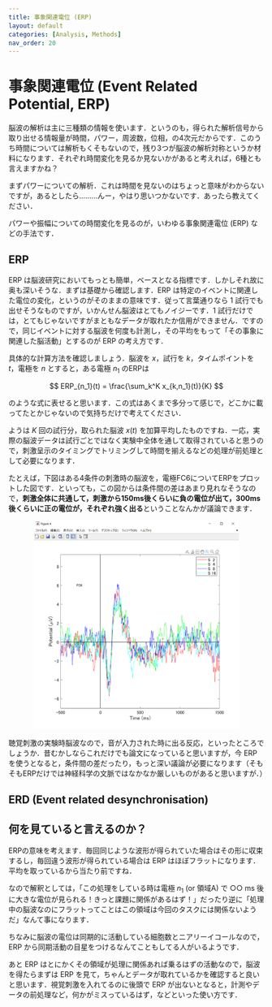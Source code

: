 ```yaml
---
title: 事象関連電位 (ERP)
layout: default
categories: [Analysis, Methods]
nav_order: 20
---
```


# 事象関連電位 (Event Related Potential, ERP)

脳波の解析は主に三種類の情報を使います．というのも，得られた解析信号から取り出せる情報量が時間，パワー，周波数，位相，の4次元だからです．このうち時間については解析もくそもないので，残り3つが脳波の解析対称というか材料になります．それぞれ時間変化を見るか見ないかがあると考えれば，6種とも言えますかね？

まずパワーについての解析．これは時間を見ないのはちょっと意味がわからないですが，あるとしたら.........んー，やはり思いつかないです．あったら教えてください．

パワーや振幅についての時間変化を見るのが，いわゆる事象関連電位 (ERP) などの手法です．

## ERP
ERP は脳波研究においてもっとも簡単，ベースとなる指標です．しかしそれ故に奥も深いそうな．まずは基礎から確認します．ERP は特定のイベントに関連した電位の変化，というのがそのままの意味です．従って言葉通りなら 1 試行でも出せそうなものですが，いかんせん脳波はとてもノイジーです．1 試行だけでは，とてもじゃないですがまともなデータが取れたか信用ができません．ですので，同じイベントに対する脳波を何度も計測し，その平均をもって「その事象に関連した脳活動」とするのが ERP の考え方です．

具体的な計算方法を確認しましょう．脳波を $x$，試行を $k$，タイムポイントを $t$，電極を $n$ とすると，ある電極 $n_1$ のERPは

$$
  ERP_{n_1}(t) = \frac{\sum_k^K x_{k,n_1}(t)}{K}
$$

のような式に表せると思います．この式はあくまで多分って感じで，どこかに載ってたとかじゃないので気持ちだけで考えてください．

ようは $K$ 回の試行分，取られた脳波 $x(t)$ を加算平均したものですね．一応，実際の脳波データは試行ごとではなく実験中全体を通して取得されていると思うので，刺激呈示のタイミングでトリミングして時間を揃えるなどの処理が前処理として必要になります．


たとえば，下図はある4条件の刺激時の脳波を，電極FC6についてERPをプロットした図です．といっても，この図からは条件間の差はあまり見れなそうなので，**刺激全体に共通して，刺激から150ms後くらいに負の電位が出て，300ms後くらいに正の電位が，それぞれ強く出る**ということなんかが議論できます．

<center><img src="../figures/erp5.png", width=80%></center>


聴覚刺激の実験時脳波なので，音が入力された時に出る反応，といったところでしょうか．昔むかしならこれだけでも論文になっていると思いますが，今 ERP を使うとなると，条件間の差だったり，もっと深い議論が必要になります（そもそもERPだけでは神経科学の文脈ではなかなか厳しいものがあると思いますが．）


## ERD (Event related desynchronisation)

## 何を見ていると言えるのか？
ERPの意味を考えます．毎回同じような波形が得られていた場合はその形に収束するし，毎回違う波形が得られている場合は ERP はほぼフラットになります．平均を取っているから当たり前ですね．

なので解釈としては，「この処理をしている時は電極 $n_1$ (or 領域A) で ○○ ms 後に大きな電位が見られる！きっと課題に関係があるはず！」だったり逆に「処理中の脳波なのにフラットってことはこの領域は今回のタスクには関係ないようだ」なんて事になります．

ちなみに脳波の電位は同期的に活動している細胞数とニアリーイコールなので，ERP から同期活動の目星をつけるなんてこともしてる人がいるようです．

あと ERP はとにかくその領域が処理に関係あれば乗るはずの活動なので，脳波を得たらまずは ERP を見て，ちゃんとデータが取れているかを確認すると良いと思います．視覚刺激を入れてるのに後頭で ERP が出ないとなると，計測やデータの前処理など，何かがミスっているはず，などといった使い方です．
